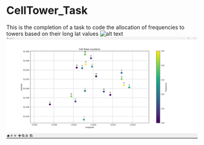 # CellTower_Task
This is the completion of a task to code the allocation of frequencies to towers based on their long lat values
![alt text](Output.png)
![alt text](Graph.png)
